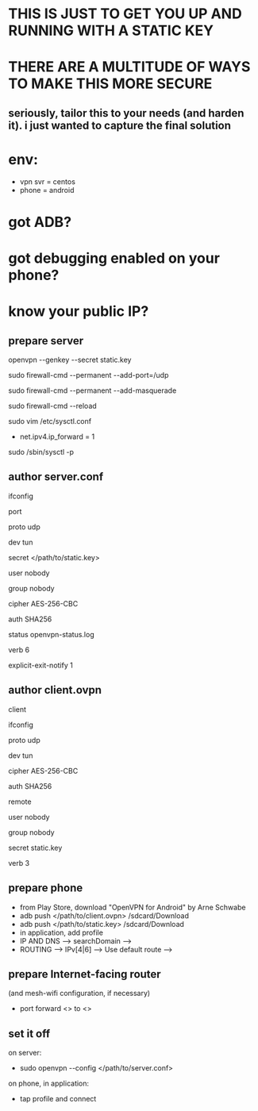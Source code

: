 # ****THIS IS JUST TO GET YOU UP AND RUNNING WITH A STATIC KEY****

# ****THERE ARE A MULTITUDE OF WAYS TO MAKE THIS MORE SECURE****

## seriously, tailor this to your needs (and harden it).  i just wanted to capture the final solution

# env:
* vpn svr = centos
* phone = android

# ****got ADB?****

# ****got debugging enabled on your phone?****

# ****know your public IP?****

## prepare server
openvpn --genkey --secret static.key

sudo firewall-cmd --permanent --add-port=<desiredPort>/udp

sudo firewall-cmd --permanent --add-masquerade

sudo firewall-cmd --reload

sudo vim /etc/sysctl.conf

* net.ipv4.ip_forward = 1

sudo /sbin/sysctl -p

## author server.conf
ifconfig <server tunnel IP> <phone tunnel IP>

port <desiredPort>

proto udp

dev tun

secret </path/to/static.key>

user nobody

group nobody

cipher AES-256-CBC

auth SHA256

status openvpn-status.log

verb 6

explicit-exit-notify 1

## author client.ovpn
client

ifconfig <phone tunnel IP> <server tunnel IP>

proto udp

dev tun

cipher AES-256-CBC

auth SHA256

remote <your public IP> <desiredPort>

user nobody

group nobody

secret static.key

verb 3

## prepare phone
* from Play Store, download "OpenVPN for Android" by Arne Schwabe
* adb push </path/to/client.ovpn> /sdcard/Download
* adb push </path/to/static.key> /sdcard/Download
* in application, add profile
* IP AND DNS --> searchDomain --> <clear-out>
* ROUTING --> IPv[4|6] --> Use default route --> <check box>

## prepare Internet-facing router
(and mesh-wifi configuration, if necessary)

* port forward <<desiredPort>> to <<server>>

## set it off
on server:

* sudo openvpn --config </path/to/server.conf>

on phone, in application:

* tap profile and connect